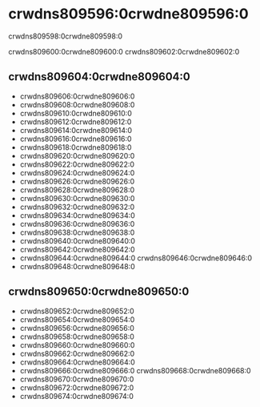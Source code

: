 # crwdns809596:0crwdne809596:0

<p class="description">crwdns809598:0crwdne809598:0</p>

crwdns809600:0crwdne809600:0 crwdns809602:0crwdne809602:0

## crwdns809604:0crwdne809604:0

- crwdns809606:0crwdne809606:0
- crwdns809608:0crwdne809608:0
- crwdns809610:0crwdne809610:0
- crwdns809612:0crwdne809612:0
- crwdns809614:0crwdne809614:0
- crwdns809616:0crwdne809616:0
- crwdns809618:0crwdne809618:0
- crwdns809620:0crwdne809620:0
- crwdns809622:0crwdne809622:0
- crwdns809624:0crwdne809624:0
- crwdns809626:0crwdne809626:0
- crwdns809628:0crwdne809628:0
- crwdns809630:0crwdne809630:0
- crwdns809632:0crwdne809632:0
- crwdns809634:0crwdne809634:0
- crwdns809636:0crwdne809636:0
- crwdns809638:0crwdne809638:0
- crwdns809640:0crwdne809640:0
- crwdns809642:0crwdne809642:0
- crwdns809644:0crwdne809644:0 crwdns809646:0crwdne809646:0
- crwdns809648:0crwdne809648:0

## crwdns809650:0crwdne809650:0

- crwdns809652:0crwdne809652:0
- crwdns809654:0crwdne809654:0
- crwdns809656:0crwdne809656:0
- crwdns809658:0crwdne809658:0
- crwdns809660:0crwdne809660:0
- crwdns809662:0crwdne809662:0
- crwdns809664:0crwdne809664:0
- crwdns809666:0crwdne809666:0 crwdns809668:0crwdne809668:0
- crwdns809670:0crwdne809670:0
- crwdns809672:0crwdne809672:0
- crwdns809674:0crwdne809674:0